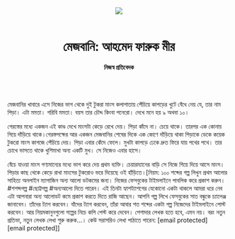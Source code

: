 <div align=center>
<img src=https://images.prothomalo.com/prothomalo-bangla/2021-01/1d75151c-eff9-4e9f-ac28-aebc4618d00f/palo_bangla_og.png />
<br><br>
<h1>মেজবানি: আহমেদ ফারুক মীর</h1> 
<h4>নিজস্ব প্রতিবেদক</h4>
<br><br>
</div>

মেজবানির খাবারে এসে নিজের ভাগ থেকে দুই টুকরা মাংস কলাপাতায় পেঁচিয়ে কাপড়ের খুটে বেঁধে নেয় যে, তার নাম পিড়া। এটা মমতা। গরিবি মমতা। বয়স তার চৌদ্দ কিংবা পনেরো। দেখে মনে হয় ৯ অথবা ১০।

গেরস্তের মধ্যে একজন এই কাণ্ড দেখে মাংসটা কেড়ে রেখে দেয়। পিড়া কাঁদে না। চেয়ে থাকে। তারপর এক কোনায় গিয়ে দাঁড়িয়ে থাকে।গেরস্তপক্ষের আর একজন মেজবানির শেষের দিকে এক কোণে দাঁড়িয়ে থাকা পিড়াকে ডেকে কয়েক টুকরো মাংস কাগজে পেঁচিয়ে দেয়। পিড়া এবার কেঁদে ফেলে। মুখটা কাপড়ে ঢেকে দ্রুত ফিরে যায় পথের পথে। তার চোখে ভাসতে থাকে খুশিমাখা অন্য একটি মুখ। সে নিজেও এবার হাসে।

বেঁচে যাওয়া মাংস গণ্যমান্যের মধ্যে ভাগ করে দেয় প্রথম ব্যক্তি। চেয়ারম্যানের বাড়ি সে নিজে গিয়ে দিয়ে আসে মাংস। পিড়ার কাছ থেকে কেড়ে রাখা মাংসের টুকরোও ভরে দিয়েছে ওই হাঁড়িতে।[নিয়ম: ১০০ শব্দের গল্প লিখুন প্রথম আলোর সাহিত্য অনলাইন ম্যাগাজিন অন্য আলো ডটকমের জন্য। নিজের ফেসবুকের টাইমলাইনে পাবলিক করে প্রকাশ করুন। #শশব্দগল্প #ছোট্টগল্প #অন্যআলো দিতে পারেন। এই তিনটা হ্যাশট্যাশগের যেকোনো একটা থাকলে আমরা ধরে নেব এটা আপনারা অন্য আলোডট কমে প্রকাশ করতে দিতে রাজি আছেন। আপনি গল্প লিখে ফেসবুকের সাত বন্ধুকে চ্যালেঞ্জ জানাবেন। তাঁদের ট্যাগ করবেন। যাঁদের ট্যাগ করবেন, তাঁরা আবার শত শব্দের একটা গল্প নিজেদের টাইমলাইনে পোস্ট করবেন। আর নিয়মকানুনগুলো গল্পের নিচে কপি পেস্ট করে দেবেন। পেশাদার লেখক হতে হবে, এমন নয়। বরং নতুন প্রতিভা, নতুন লেখক লেখা শুরু করুক...। কেউ সরাসরিও লেখা পাঠাতে পারেন: [email protected] [email protected]]


